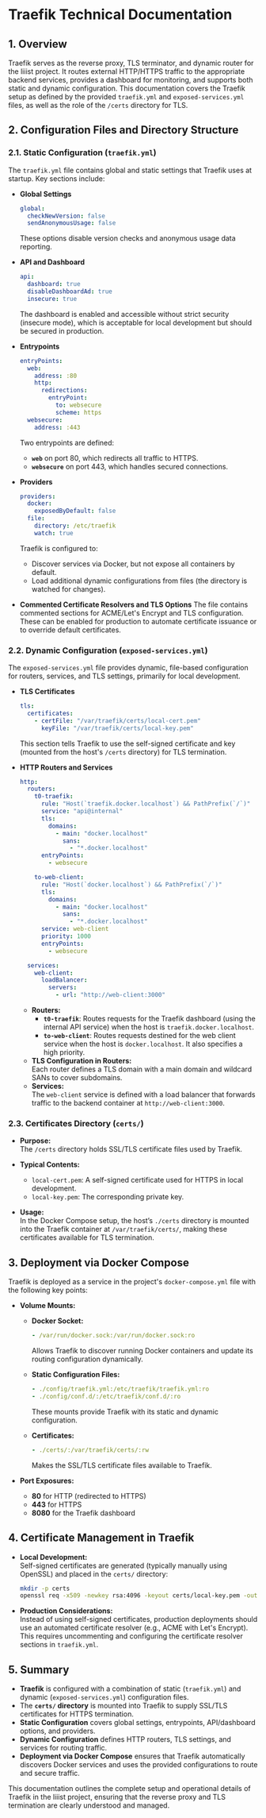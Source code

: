 # Traefik Technical Documentation

## 1. Overview
Traefik serves as the reverse proxy, TLS terminator, and dynamic router for the liiist project. It routes external HTTP/HTTPS traffic to the appropriate backend services, provides a dashboard for monitoring, and supports both static and dynamic configuration. This documentation covers the Traefik setup as defined by the provided `traefik.yml` and `exposed-services.yml` files, as well as the role of the `/certs` directory for TLS.

## 2. Configuration Files and Directory Structure

### 2.1. Static Configuration (`traefik.yml`)
The `traefik.yml` file contains global and static settings that Traefik uses at startup. Key sections include:

- **Global Settings**
  ```yaml
  global:
    checkNewVersion: false
    sendAnonymousUsage: false
  ```
  These options disable version checks and anonymous usage data reporting.

- **API and Dashboard**
  ```yaml
  api:
    dashboard: true
    disableDashboardAd: true
    insecure: true
  ```
  The dashboard is enabled and accessible without strict security (insecure mode), which is acceptable for local development but should be secured in production.

- **Entrypoints**
  ```yaml
  entryPoints:
    web:
      address: :80
      http:
        redirections:
          entryPoint:
            to: websecure
            scheme: https
    websecure:
      address: :443
  ```
  Two entrypoints are defined:
  - **`web`** on port 80, which redirects all traffic to HTTPS.
  - **`websecure`** on port 443, which handles secured connections.

- **Providers**
  ```yaml
  providers:
    docker:
      exposedByDefault: false
    file:
      directory: /etc/traefik
      watch: true
  ```
  Traefik is configured to:
  - Discover services via Docker, but not expose all containers by default.
  - Load additional dynamic configurations from files (the directory is watched for changes).

- **Commented Certificate Resolvers and TLS Options**
  The file contains commented sections for ACME/Let's Encrypt and TLS configuration. These can be enabled for production to automate certificate issuance or to override default certificates.

### 2.2. Dynamic Configuration (`exposed-services.yml`)
The `exposed-services.yml` file provides dynamic, file-based configuration for routers, services, and TLS settings, primarily for local development.

- **TLS Certificates**
  ```yaml
  tls:
    certificates:
      - certFile: "/var/traefik/certs/local-cert.pem"
        keyFile: "/var/traefik/certs/local-key.pem"
  ```
  This section tells Traefik to use the self-signed certificate and key (mounted from the host's `/certs` directory) for TLS termination.

- **HTTP Routers and Services**
  ```yaml
  http:
    routers:
      t0-traefik:
        rule: "Host(`traefik.docker.localhost`) && PathPrefix(`/`)"
        service: "api@internal"
        tls:
          domains:
            - main: "docker.localhost"
              sans:
                - "*.docker.localhost"
        entryPoints:
          - websecure

      to-web-client:
        rule: "Host(`docker.localhost`) && PathPrefix(`/`)"
        tls:
          domains:
            - main: "docker.localhost"
              sans:
                - "*.docker.localhost"
        service: web-client
        priority: 1000
        entryPoints:
          - websecure

    services:
      web-client:
        loadBalancer:
          servers:
            - url: "http://web-client:3000"
  ```
  - **Routers:**
    - **`t0-traefik`**: Routes requests for the Traefik dashboard (using the internal API service) when the host is `traefik.docker.localhost`.
    - **`to-web-client`**: Routes requests destined for the web client service when the host is `docker.localhost`. It also specifies a high priority.
  - **TLS Configuration in Routers:**  
    Each router defines a TLS domain with a main domain and wildcard SANs to cover subdomains.
  - **Services:**  
    The `web-client` service is defined with a load balancer that forwards traffic to the backend container at `http://web-client:3000`.

### 2.3. Certificates Directory (`certs/`)
- **Purpose:**  
  The `/certs` directory holds SSL/TLS certificate files used by Traefik.
  
- **Typical Contents:**  
  - `local-cert.pem`: A self-signed certificate used for HTTPS in local development.
  - `local-key.pem`: The corresponding private key.
  
- **Usage:**  
  In the Docker Compose setup, the host’s `./certs` directory is mounted into the Traefik container at `/var/traefik/certs/`, making these certificates available for TLS termination.

## 3. Deployment via Docker Compose
Traefik is deployed as a service in the project's `docker-compose.yml` file with the following key points:

- **Volume Mounts:**
  - **Docker Socket:**  
    ```yaml
    - /var/run/docker.sock:/var/run/docker.sock:ro
    ```
    Allows Traefik to discover running Docker containers and update its routing configuration dynamically.
  
  - **Static Configuration Files:**  
    ```yaml
    - ./config/traefik.yml:/etc/traefik/traefik.yml:ro
    - ./config/conf.d/:/etc/traefik/conf.d/:ro
    ```
    These mounts provide Traefik with its static and dynamic configuration.
  
  - **Certificates:**  
    ```yaml
    - ./certs/:/var/traefik/certs/:rw
    ```
    Makes the SSL/TLS certificate files available to Traefik.

- **Port Exposures:**
  - **80** for HTTP (redirected to HTTPS)
  - **443** for HTTPS
  - **8080** for the Traefik dashboard

## 4. Certificate Management in Traefik
- **Local Development:**  
  Self-signed certificates are generated (typically manually using OpenSSL) and placed in the `certs/` directory:
  ```sh
  mkdir -p certs
  openssl req -x509 -newkey rsa:4096 -keyout certs/local-key.pem -out certs/local-cert.pem -days 365 -nodes -subj "/CN=localhost"
  ```
- **Production Considerations:**  
  Instead of using self-signed certificates, production deployments should use an automated certificate resolver (e.g., ACME with Let's Encrypt). This requires uncommenting and configuring the certificate resolver sections in `traefik.yml`.

## 5. Summary
- **Traefik** is configured with a combination of static (`traefik.yml`) and dynamic (`exposed-services.yml`) configuration files.
- The **`certs/` directory** is mounted into Traefik to supply SSL/TLS certificates for HTTPS termination.
- **Static Configuration** covers global settings, entrypoints, API/dashboard options, and providers.
- **Dynamic Configuration** defines HTTP routers, TLS settings, and services for routing traffic.
- **Deployment via Docker Compose** ensures that Traefik automatically discovers Docker services and uses the provided configurations to route and secure traffic.

This documentation outlines the complete setup and operational details of Traefik in the liiist project, ensuring that the reverse proxy and TLS termination are clearly understood and managed.